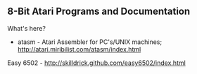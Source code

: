 ## 8-Bit Atari Programs and Documentation ##

What's here?

* atasm - Atari Assembler for PC's/UNIX machines; http://atari.miribilist.com/atasm/index.html

Easy 6502 - http://skilldrick.github.com/easy6502/index.html
